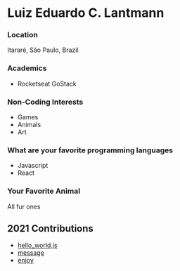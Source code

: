 # Luiz Eduardo C. Lantmann

### Location

Itararé, São Paulo, Brazil


### Academics

- Rocketseat GoStack

### Non-Coding Interests

- Games
- Animals
- Art

### What are your favorite programming languages

- Javascript
- React

### Your Favorite Animal

All fur ones

## 2021 Contributions

- [hello_world.js](../2021/LuizLantmann/hello_world.js)
- [message](../2021/LuizLantmann/message.md)
- [enjoy](../2021/LuizLantmann/enjoy.md)